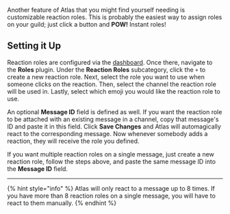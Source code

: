 Another feature of Atlas that you might find yourself needing is customizable reaction roles. This is probably the easiest way to assign roles on your guild; just click a button and **POW!** Instant roles!

## Setting it Up

Reaction roles are configured via the [dashboard](https://atlasbot.xyz/@me/guilds). Once there, navigate to the **Roles** plugin. Under the **Reaction Roles** subcategory, click the `+` to create a new reaction role. Next, select the role you want to use when someone clicks on the reaction. Then, select the channel the reaction role will be used in. Lastly, select which emoji you would like the reaction role to use.

An optional **Message ID** field is defined as well. If you want the reaction role to be attached with an existing message in a channel, copy that message's ID and paste it in this field. Click **Save Changes** and Atlas will automagically react to the corresponding message. Now whenever somebody adds a reaction, they will receive the role you defined.

If you want multiple reaction roles on a single message, just create a new reaction role, follow the steps above, and paste the same message ID into the **Message ID** field.

---

{% hint style="info" %}
Atlas will only react to a message up to 8 times. If you have more than 8 reaction roles on a single message, you will have to react to them manually.
{% endhint %}
